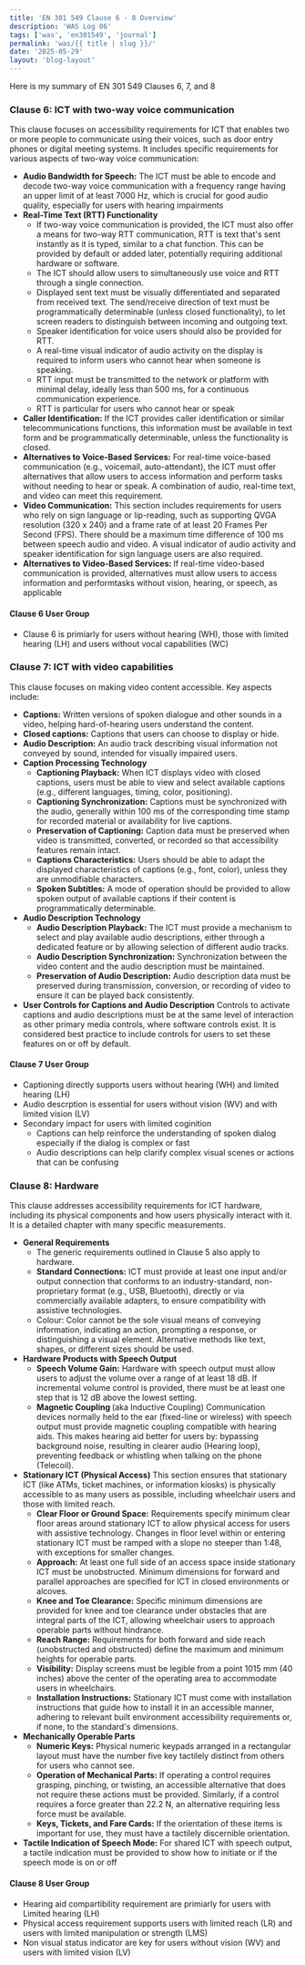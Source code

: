 ```yaml
---
title: 'EN 301 549 Clause 6 - 8 Overview'
description: 'WAS Log 06'
tags: ['was', 'en301549', 'journal']
permalink: 'was/{{ title | slug }}/'
date: '2025-05-29'
layout: 'blog-layout'
---
```


<div class="blog">

  <p>Here is my summary of EN 301 549 Clauses 6, 7, and 8</p>

  <h3>Clause 6: ICT with two-way voice communication</h3>
  <p>This clause focuses on accessibility requirements for ICT that enables two or more people to communicate using
    their voices, such as door entry phones or digital meeting systems. It includes specific requirements for various
    aspects of two-way voice communication:</p>
  <ul>
    <li><strong>Audio Bandwidth for Speech:</strong> The ICT must be able to encode and decode two-way voice
      communication with a frequency range having an upper limit of at least 7000 Hz, which is crucial for good audio
      quality, especially for users with hearing impairments</li>
    <li><strong>Real-Time Text (RTT) Functionality</strong>
      <ul>
        <li>If two-way voice communication is provided, the ICT must also offer a means for two-way RTT communication,
          RTT is text that's sent instantly as it is typed, similar to a chat function.
          This can be provided by default or added later, potentially requiring additional hardware or software.</li>
        <li>The ICT should allow users to simultaneously use voice and RTT through a single connection.</li>
        <li>Displayed sent text must be visually differentiated and separated from received text. The send/receive
          direction of text must be programmatically determinable (unless closed functionality), to let screen readers
          to distinguish between incoming and outgoing text.</li>
        <li>Speaker identification for voice users should also be provided for RTT.</li>
        <li>A real-time visual indicator of audio activity on the display is required to inform users who cannot hear
          when someone is speaking.</li>
        <li>RTT input must be transmitted to the network or platform with minimal delay, ideally less than 500 ms, for a
          continuous communication experience.</li>
        <li>RTT is particular for users who cannot hear or speak</li>
      </ul>
    </li>
    <li><strong>Caller Identification:</strong> If the ICT provides caller identification or similar telecommunications
      functions, this information must be available in text form and be programmatically determinable, unless the
      functionality is closed.</li>
    <li><strong>Alternatives to Voice-Based Services:</strong> For real-time voice-based communication (e.g., voicemail,
      auto-attendant), the ICT must offer alternatives that allow users to access information and perform tasks without
      needing to hear or speak. A combination of audio, real-time text, and video can meet this requirement.</li>
    <li><strong>Video Communication:</strong> This section includes requirements for users who rely on sign language or
      lip-reading, such as supporting QVGA resolution (320 x 240) and a frame rate of at least 20 Frames Per Second
      (FPS). There should be a maximum time difference of 100 ms between speech audio and video. A visual indicator of
      audio activity and speaker identification for sign language users are also required.</li>
    <li><strong>Alternatives to Video-Based Services: </strong> If real-time video-based communication is provided,
      alternatives must allow users to access information and performtasks without vision, hearing, or speech, as
      applicable</li>
  </ul>
  <h4>Clause 6 User Group</h4>
  <ul>
    <li>Clause 6 is primiarly for users without hearing (WH), those with limited hearing (LH) and users without vocal
      capabilities (WC)</li>
  </ul>



  <h3>Clause 7: ICT with video capabilities</h3>
  <p>This clause focuses on making video content accessible. Key aspects include:</p>
  <ul>
    <li><strong>Captions:</strong> Written versions of spoken dialogue and other sounds in a video, helping
      hard-of-hearing users understand the
      content.</li>
    <li><strong>Closed captions:</strong> Captions that users can choose to display or hide.</li>
    <li><strong>Audio Description:</strong> An audio track describing visual information not conveyed by sound, intended
      for visually impaired users.</li>
    <li><strong>Caption Processing Technology</strong>
      <ul>
        <li><strong>Captioning Playback:</strong> When ICT displays video with closed captions, users must be able to
          view and select available captions (e.g., different languages, timing, color, positioning).</li>
        <li><strong>Captioning Synchronization:</strong> Captions must be synchronized with the audio, generally within
          100 ms of the corresponding time stamp for recorded material or availability for live captions.</li>
        <li><strong>Preservation of Captioning:</strong> Caption data must be preserved when video is transmitted,
          converted, or recorded so that accessibility features remain intact.</li>
        <li><strong>Captions Characteristics:</strong> Users should be able to adapt the displayed characteristics of
          captions (e.g., font, color), unless they are unmodifiable characters.</li>
        <li><strong>Spoken Subtitles:</strong> A mode of operation should be provided to allow spoken output of
          available captions if their content is programmatically determinable.</li>
      </ul>
    </li>
    <li><strong>Audio Description Technology</strong>
      <ul>
        <li><strong>Audio Description Playback:</strong> The ICT must provide a mechanism to select and play available
          audio descriptions, either through a dedicated feature or by allowing selection of different audio tracks.
        </li>
        <li><strong>Audio Description Synchronization:</strong> Synchronization between the video content and the audio
          description must be maintained.</li>
        <li><strong>Preservation of Audio Description:</strong> Audio description data must be preserved during
          transmission, conversion, or recording of video to ensure it can be played back consistently.</li>
      </ul>
    </li>
    <li><strong>User Controls for Captions and Audio Description</strong> Controls to activate captions and audio
      descriptions must be at the same level of interaction as other primary media controls, where software controls
      exist. It is considered best practice to include controls for users to set these features on or off by default.
    </li>
  </ul>

  <h4>Clause 7 User Group</h4>
  <ul>
    <li>Captioning directly supports users without hearing (WH) and limited hearing (LH)</li>
    <li>Audio descrption is essential for users without vision (WV) and with limited vision (LV)</li>
    <li>Secondary impact for users with limited coginition
      <ul>
        <li>Captions can help reinforce the understanding of spoken dialog especially if the dialog is complex or fast
        </li>
        <li>Audio descriptions can help clarify complex visual scenes or actions that can be confusing</li>
      </ul>
    </li>
  </ul>


  <h3>Clause 8: Hardware</h3>
  <p>This clause addresses accessibility requirements for ICT hardware, including its physical components and how users
    physically interact with it. It is a detailed chapter with many specific measurements.</p>

  <ul>
    <li><strong>General Requirements</strong>
      <ul>
        <li>The generic requirements outlined in Clause 5 also apply to hardware.</li>
        <li><strong>Standard Connections:</strong> ICT must provide at least one input and/or output connection that
          conforms to an industry-standard, non-proprietary format (e.g., USB, Bluetooth), directly or via commercially
          available adapters, to ensure compatibility with assistive technologies.</li>
        <li>Colour: Color cannot be the sole visual means of conveying information, indicating an action, prompting a
          response, or distinguishing a visual element. Alternative methods like text, shapes, or different sizes should
          be used.
        </li>
      </ul>
    </li>
    <li><strong>Hardware Products with Speech Output</strong>
      <ul>
        <li><strong>Speech Volume Gain:</strong> Hardware with speech output must allow users to adjust the volume over
          a range of at least 18 dB. If incremental volume control is provided, there must be at least one step that is
          12 dB above the lowest setting.</li>
        <li><strong>Magnetic Coupling </strong> (aka Inductive Coupling) Communication devices normally held to the ear
          (fixed-line or wireless) with speech output must provide magnetic coupling compatible with hearing aids. This
          makes hearing aid better for users by: bypassing background noise, resulting in clearer audio (Hearing loop),
          preventing feedback or whistling when talking on the phone (Telecoil).
        </li>
      </ul>
    </li>
    <li><strong>Stationary ICT (Physical Access)</strong> This section ensures that stationary ICT (like ATMs, ticket
      machines, or information kiosks) is physically accessible to as many users as possible, including wheelchair users
      and those with limited reach.
      <ul>
        <li><strong>Clear Floor or Ground Space:</strong> Requirements specify minimum clear floor areas around
          stationary ICT to allow physical access for users with assistive technology. Changes in floor level within or
          entering stationary ICT must be ramped with a slope no steeper than 1:48, with exceptions for smaller changes.
        </li>
        <li><strong>Approach:</strong> At least one full side of an access space inside stationary ICT must be
          unobstructed. Minimum dimensions for forward and parallel approaches are specified for ICT in closed
          environments or alcoves.</li>
        <li><strong>Knee and Toe Clearance:</strong> Specific minimum dimensions are provided for knee and toe clearance
          under obstacles that are integral parts of the ICT, allowing wheelchair users to approach operable parts
          without hindrance.</li>
        <li><strong>Reach Range:</strong> Requirements for both forward and side reach (unobstructed and obstructed)
          define the maximum and minimum heights for operable parts.</li>
        <li><strong>Visibility:</strong> Display screens must be legible from a point 1015 mm (40 inches) above the
          center of the operating area to accommodate users in wheelchairs.</li>
        <li><strong>Installation Instructions:</strong> Stationary ICT must come with installation instructions that
          guide how to install it in an accessible manner, adhering to relevant built environment accessibility
          requirements or, if none, to the standard's dimensions.
        </li>
      </ul>
    </li>
    <li><strong>Mechanically Operable Parts</strong>
      <ul>
        <li><strong>Numeric Keys:</strong> Physical numeric keypads arranged in a rectangular layout must have the
          number five key tactilely distinct from others for users who cannot see.</li>
        <li><strong>Operation of Mechanical Parts:</strong> If operating a control requires grasping, pinching, or
          twisting, an accessible alternative that does not require these actions must be provided. Similarly, if a
          control requires a force greater than 22.2 N, an alternative requiring less force must be available.</li>
        <li><strong>Keys, Tickets, and Fare Cards:</strong> If the orientation of these items is important for use, they
          must have a tactilely discernible orientation.</li>
      </ul>
    </li>
    <li><strong>Tactile Indication of Speech Mode:</strong> For shared ICT with speech output, a tactile indication must
      be provided to show how to initiate or if the speech mode is on or off</li>
  </ul>
  <h4>Clause 8 User Group</h4>
  <ul>
    <li>Hearing aid compartibility requirement are primiarly for users with Limited hearing (LH)</li>
    <li>Physical access requirement supports users with limited reach (LR) and users with limited manipulation or
      strength (LMS)</li>
    <li>Non visual status indicator are key for users without vision (WV) and users with limited vision (LV)</li>
  </ul>

</div>